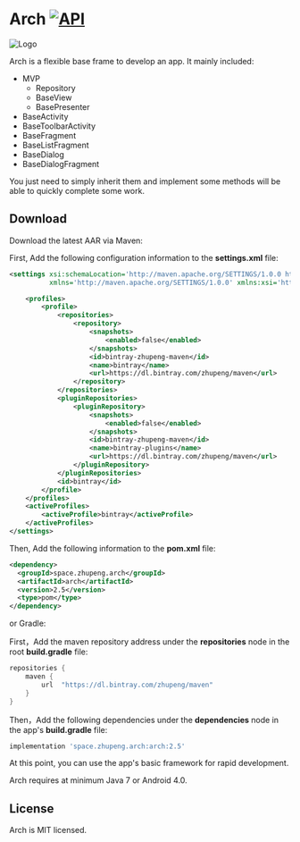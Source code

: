 Arch [![API](https://img.shields.io/badge/API-14%2B-blue.svg?style=flat)](https://android-arsenal.com/api?level=14)
============

![Logo](http://ob0r3vf26.bkt.clouddn.com/arch-logo.png)

Arch is a flexible base frame to develop an app. It mainly included:

* MVP
    * Repository
    * BaseView
    * BasePresenter
* BaseActivity
* BaseToolbarActivity
* BaseFragment
* BaseListFragment
* BaseDialog
* BaseDialogFragment

You just need to simply inherit them and implement some methods will be able to quickly complete some work.

Download
--------
Download the latest AAR via Maven:

First, Add the following configuration information to the **settings.xml** file:

```xml
<settings xsi:schemaLocation='http://maven.apache.org/SETTINGS/1.0.0 http://maven.apache.org/xsd/settings-1.0.0.xsd'
          xmlns='http://maven.apache.org/SETTINGS/1.0.0' xmlns:xsi='http://www.w3.org/2001/XMLSchema-instance'>

    <profiles>
        <profile>
            <repositories>
                <repository>
                    <snapshots>
                        <enabled>false</enabled>
                    </snapshots>
                    <id>bintray-zhupeng-maven</id>
                    <name>bintray</name>
                    <url>https://dl.bintray.com/zhupeng/maven</url>
                </repository>
            </repositories>
            <pluginRepositories>
                <pluginRepository>
                    <snapshots>
                        <enabled>false</enabled>
                    </snapshots>
                    <id>bintray-zhupeng-maven</id>
                    <name>bintray-plugins</name>
                    <url>https://dl.bintray.com/zhupeng/maven</url>
                </pluginRepository>
            </pluginRepositories>
            <id>bintray</id>
        </profile>
    </profiles>
    <activeProfiles>
        <activeProfile>bintray</activeProfile>
    </activeProfiles>
</settings>
```
Then, Add the following information to the **pom.xml** file:

```xml
<dependency>
  <groupId>space.zhupeng.arch</groupId>
  <artifactId>arch</artifactId>
  <version>2.5</version>
  <type>pom</type>
</dependency>
```
or Gradle:

First，Add the maven repository address under the **repositories** node in the root **build.gradle** file:

```groovy
repositories {
    maven {
        url  "https://dl.bintray.com/zhupeng/maven"
    }
}
```

Then，Add the following dependencies under the **dependencies** node in the app's **build.gradle** file:

```groovy
implementation 'space.zhupeng.arch:arch:2.5'
```
At this point, you can use the app's basic framework for rapid development.

Arch requires at minimum Java 7 or Android 4.0.

License
-------

Arch is MIT licensed.
